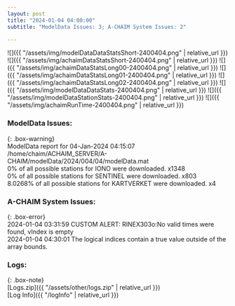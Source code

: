```yaml
---
layout: post
title: "2024-01-04 04:00:00"
subtitle: "ModelData Issues: 3; A-CHAIM System Issues: 2"

---
```


![]({{ "/assets/img/modelDataDataStatsShort-2400404.png" | relative_url }})
![]({{ "/assets/img/achaimDataStatsShort-2400404.png" | relative_url }})
![]({{ "/assets/img/achaimDataStatsLong00-2400404.png" | relative_url }})
![]({{ "/assets/img/achaimDataStatsLong01-2400404.png" | relative_url }})
![]({{ "/assets/img/achaimDataStatsLong02-2400404.png" | relative_url }})
![]({{ "/assets/img/modelDataDataStats-2400404.png" | relative_url }})
![]({{ "/assets/img/modelDataStationStats-2400404.png" | relative_url }})
![]({{ "/assets/img/achaimRunTime-2400404.png" | relative_url }})


### ModelData Issues:  
  
{: .box-warning}  
 ModelData report for 04-Jan-2024 04:15:07   
 /home/chaim/ACHAIM_SERVER/A-CHAIM/modelData/2024/004/04/modelData.mat   
 0% of all possible stations for IONO were downloaded. x1348   
 0% of all possible stations for SENTINEL were downloaded. x803   
 8.0268% of all possible stations for KARTVERKET were downloaded. x4   
  
### A-CHAIM System Issues:  
  
{: .box-error}  
2024-01-04 03:31:59 CUSTOM ALERT: RINEX303o:No valid times were found, vIndex is empty  
2024-01-04 04:30:01 The logical indices contain a true value outside of the array bounds.  

### Logs:  
  
{: .box-note}  
[Logs.zip]({{ "/assets/other/logs.zip" | relative_url }})  
[Log Info]({{ "/logInfo" | relative_url }})  
